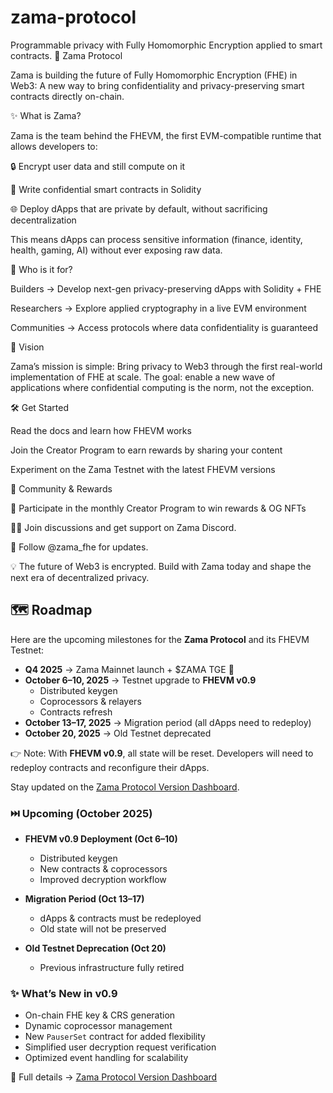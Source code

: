 # zama-protocol
Programmable privacy with Fully Homomorphic Encryption applied to smart contracts.
🔐 Zama Protocol

Zama is building the future of Fully Homomorphic Encryption (FHE) in Web3:
A new way to bring confidentiality and privacy-preserving smart contracts directly on-chain.

✨ What is Zama?

Zama is the team behind the FHEVM, the first EVM-compatible runtime that allows developers to:

🔒 Encrypt user data and still compute on it

📜 Write confidential smart contracts in Solidity

🌐 Deploy dApps that are private by default, without sacrificing decentralization

This means dApps can process sensitive information (finance, identity, health, gaming, AI) without ever exposing raw data.

🎯 Who is it for?

Builders → Develop next-gen privacy-preserving dApps with Solidity + FHE

Researchers → Explore applied cryptography in a live EVM environment

Communities → Access protocols where data confidentiality is guaranteed

🚀 Vision

Zama’s mission is simple:
Bring privacy to Web3 through the first real-world implementation of FHE at scale.
The goal: enable a new wave of applications where confidential computing is the norm, not the exception.

🛠 Get Started

Read the docs
 and learn how FHEVM works

Join the Creator Program
 to earn rewards by sharing your content

Experiment on the Zama Testnet
 with the latest FHEVM versions

🎉 Community & Rewards

💎 Participate in the monthly Creator Program to win rewards & OG NFTs

🧑‍💻 Join discussions and get support on Zama Discord.

📢 Follow @zama_fhe for updates.

💡 The future of Web3 is encrypted.
Build with Zama today and shape the next era of decentralized privacy.

## 🗺 Roadmap  

Here are the upcoming milestones for the **Zama Protocol** and its FHEVM Testnet:  

- **Q4 2025** → Zama Mainnet launch + $ZAMA TGE 🎉  
- **October 6–10, 2025** → Testnet upgrade to **FHEVM v0.9**  
  - Distributed keygen  
  - Coprocessors & relayers  
  - Contracts refresh  
- **October 13–17, 2025** → Migration period (all dApps need to redeploy)  
- **October 20, 2025** → Old Testnet deprecated  

👉 Note: With **FHEVM v0.9**, all state will be reset. Developers will need to redeploy contracts and reconfigure their dApps.  

Stay updated on the [Zama Protocol Version Dashboard](https://www.zama.ai/roadmap).  


### ⏭️ Upcoming (October 2025)  
- **FHEVM v0.9 Deployment (Oct 6–10)**  
  - Distributed keygen  
  - New contracts & coprocessors  
  - Improved decryption workflow  

- **Migration Period (Oct 13–17)**  
  - dApps & contracts must be redeployed  
  - Old state will not be preserved  

- **Old Testnet Deprecation (Oct 20)**  
  - Previous infrastructure fully retired  

### ✨ What’s New in v0.9  
- On-chain FHE key & CRS generation  
- Dynamic coprocessor management  
- New `PauserSet` contract for added flexibility  
- Simplified user decryption request verification  
- Optimized event handling for scalability  

📖 Full details → [Zama Protocol Version Dashboard](https://www.zama.ai/programs/creator-program)
